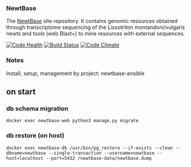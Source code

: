 ### NewtBase

The [NewtBase](http://newtbase.eko.uj.edu.pl/) site repository. 
It contains genomic resources obtained through transcriptome sequencing of the Lissotriton montandoni/vulgaris newts and tools (web Blast+) to mine resources with external sequences.


[![Code Health](https://landscape.io/github/michal-stuglik/newtbase/master/landscape.svg?style=flat)](https://landscape.io/github/michal-stuglik/newtbase/master)
[![Build Status](https://travis-ci.org/michal-stuglik/newtbase.svg?branch=master)](https://travis-ci.org/michal-stuglik/newtbase)
[![Code Climate](https://codeclimate.com/github/michal-stuglik/newtbase/badges/gpa.svg)](https://codeclimate.com/github/michal-stuglik/newtbase)
    

### Notes ###
Install, setup, management by project: newtbase-ansible

## on start

### db schema migration
```shell script
docker exec newtbase-web python3 manage.py migrate
```

### db restore (on host)
```shell script
docker exec newtbase-db /usr/bin/pg_restore --if-exists --clean --dbname=newtbase --single-transaction --username=newtbase --host=localhost --port=5432 /newtbase-data/newtbase.dump
```
